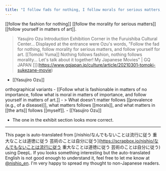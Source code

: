 ```yaml
---
title: "I follow fads for nothing, I follow morals for serious matters, I follow myself for art."
---
```


[[follow the fashion for nothing]] [[follow the morality for serious matters]] [[follow yourself in matters of art]].

> Yasujiro Ozu Introduction Exhibition Corner in the Furuishiba Cultural Center... Displayed at the entrance were Ozu's words, "Follow the fad for nothing, follow morality for serious matters, and follow yourself for art.
[[Tomoki Yuma]] Nothing follows fashion, nothing follows morality... Let's talk about it together! My Japanese Movies" | GQ JAPAN []](https://www.gqjapan.jp/culture/article/20210301-tomoki-sukezane-movie)
- [[Yasujiro Ozu]]


orthographical variants
    - [[Follow what is fashionable in matters of no importance, follow what is moral in matters of importance, and follow yourself in matters of art.]]
    - > What doesn't matter follows [[prevalence (e.g., of a disease)]], what matters follows [[morals]], and what matters in [[the arts]] follows [[myself]].
        - [[Yasujiro Ozu]]
- The one in the exhibit section looks more correct.

---
This page is auto-translated from [/nishio/なんでもないことは流行に従う 重大なことは道徳に従う 芸術のことは自分に従う](https://scrapbox.io/nishio/なんでもないことは流行に従う 重大なことは道徳に従う 芸術のことは自分に従う) using DeepL. If you looks something interesting but the auto-translated English is not good enough to understand it, feel free to let me know at [@nishio_en](https://twitter.com/nishio_en). I'm very happy to spread my thought to non-Japanese readers.